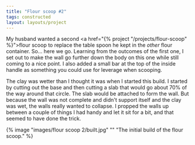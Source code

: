 ```yaml
---
title: "Flour scoop #2"
tags: constructed
layout: layouts/project
---
```


My husband wanted a second <a href="{% project "/projects/flour-scoop" %}">flour
scoop</a> to replace the table spoon he kept in the _other_ flour container.
So... here we go. Learning from the outcomes of the first one, I set out to make
the wall go further down the body on this one while still coming to a nice
point. I also added a small bar at the top of the inside handle as something you
could use for leverage when scooping.

The clay was wetter than I thought it was when I started this build. I started
by cutting out the base and then cutting a slab that would go about 70% of the
way around that circle. The slab would be attached to form the wall. But because
the wall was not complete and didn't support itself and the clay was wet, the
walls really wanted to collapse. I propped the walls up between a couple of
things I had handy and let it sit for a bit, and that seemed to have done the
trick.

{% image "images/flour scoop 2/built.jpg" "" "The initial build of the flour scoop." %}
